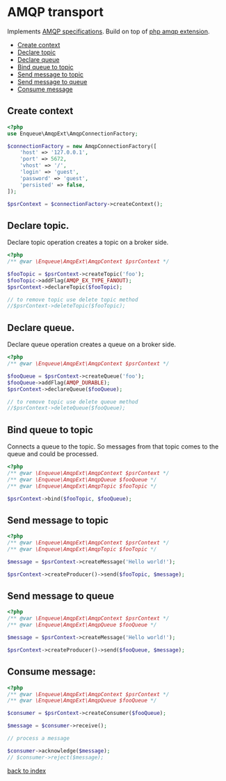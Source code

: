 # AMQP transport

Implements [AMQP specifications](https://www.rabbitmq.com/specification.html).
Build on top of [php amqp extension](https://github.com/pdezwart/php-amqp).

* [Create context](#create-context)
* [Declare topic](#declare-topic)
* [Declare queue](#decalre-queue)
* [Bind queue to topic](#bind-queue-to-topic)
* [Send message to topic](#send-message-to-topic)
* [Send message to queue](#send-message-to-queue)
* [Consume message](#consume-message)

## Create context

```php
<?php
use Enqueue\AmqpExt\AmqpConnectionFactory;

$connectionFactory = new AmqpConnectionFactory([
    'host' => '127.0.0.1',
    'port' => 5672,
    'vhost' => '/',
    'login' => 'guest',
    'password' => 'guest',
    'persisted' => false,
]);

$psrContext = $connectionFactory->createContext();
```

## Declare topic.

Declare topic operation creates a topic on a broker side. 
 
```php
<?php
/** @var \Enqueue\AmqpExt\AmqpContext $psrContext */

$fooTopic = $psrContext->createTopic('foo');
$fooTopic->addFlag(AMQP_EX_TYPE_FANOUT);
$psrContext->declareTopic($fooTopic);

// to remove topic use delete topic method
//$psrContext->deleteTopic($fooTopic);
```

## Declare queue.

Declare queue operation creates a queue on a broker side. 
 
```php
<?php
/** @var \Enqueue\AmqpExt\AmqpContext $psrContext */

$fooQueue = $psrContext->createQueue('foo');
$fooQueue->addFlag(AMQP_DURABLE);
$psrContext->declareQueue($fooQueue);

// to remove topic use delete queue method
//$psrContext->deleteQueue($fooQueue);
```

## Bind queue to topic

Connects a queue to the topic. So messages from that topic comes to the queue and could be processed. 

```php
<?php
/** @var \Enqueue\AmqpExt\AmqpContext $psrContext */
/** @var \Enqueue\AmqpExt\AmqpQueue $fooQueue */
/** @var \Enqueue\AmqpExt\AmqpTopic $fooTopic */

$psrContext->bind($fooTopic, $fooQueue);
```

## Send message to topic 

```php
<?php
/** @var \Enqueue\AmqpExt\AmqpContext $psrContext */
/** @var \Enqueue\AmqpExt\AmqpTopic $fooTopic */

$message = $psrContext->createMessage('Hello world!');

$psrContext->createProducer()->send($fooTopic, $message);
```

## Send message to queue 

```php
<?php
/** @var \Enqueue\AmqpExt\AmqpContext $psrContext */
/** @var \Enqueue\AmqpExt\AmqpQueue $fooQueue */

$message = $psrContext->createMessage('Hello world!');

$psrContext->createProducer()->send($fooQueue, $message);
```

## Consume message:

```php
<?php
/** @var \Enqueue\AmqpExt\AmqpContext $psrContext */
/** @var \Enqueue\AmqpExt\AmqpQueue $fooQueue */

$consumer = $psrContext->createConsumer($fooQueue);

$message = $consumer->receive();

// process a message

$consumer->acknowledge($message);
// $consumer->reject($message);
```

[back to index](index.md)